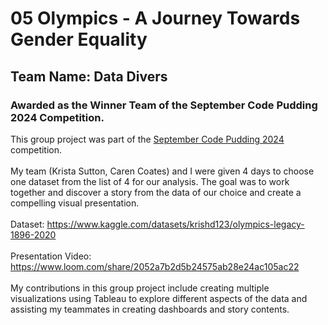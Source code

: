 # 05 Olympics - A Journey Towards Gender Equality
## Team Name: Data Divers
### Awarded as the Winner Team of the September Code Pudding 2024 Competition.
This group project was part of the [September Code Pudding 2024](https://coding-bootcamps.notion.site/September-Code-Pudding-2024-46e348a7ad6a492bb861be89e878d6e5) competition. <br><br>My team (Krista Sutton, Caren Coates) and I were given 4 days to choose one dataset from the list of 4 for our analysis. The goal was to work together and discover a story from the data of our choice and create a compelling visual presentation. <br><br>
Dataset: https://www.kaggle.com/datasets/krishd123/olympics-legacy-1896-2020 <br><br>
Presentation Video: https://www.loom.com/share/2052a7b2d5b24575ab28e24ac105ac22 <br><br>
My contributions in this group project include creating multiple visualizations using Tableau to explore different aspects of the data and assisting my teammates in creating dashboards and story contents.
